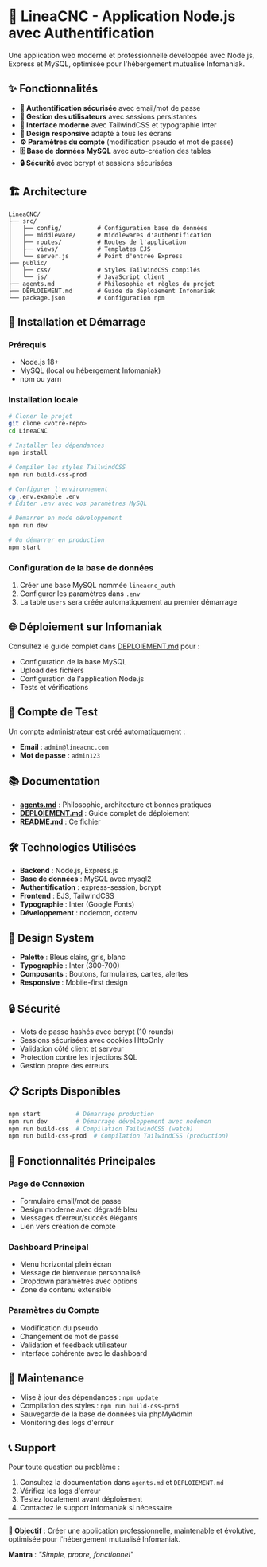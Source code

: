 # 🚀 LineaCNC - Application Node.js avec Authentification

Une application web moderne et professionnelle développée avec Node.js, Express et MySQL, optimisée pour l'hébergement mutualisé Infomaniak.

## ✨ Fonctionnalités

- **🔐 Authentification sécurisée** avec email/mot de passe
- **👤 Gestion des utilisateurs** avec sessions persistantes
- **🎨 Interface moderne** avec TailwindCSS et typographie Inter
- **📱 Design responsive** adapté à tous les écrans
- **⚙️ Paramètres du compte** (modification pseudo et mot de passe)
- **🗄️ Base de données MySQL** avec auto-création des tables
- **🔒 Sécurité** avec bcrypt et sessions sécurisées

## 🏗️ Architecture

```
LineaCNC/
├── src/
│   ├── config/          # Configuration base de données
│   ├── middleware/      # Middlewares d'authentification
│   ├── routes/          # Routes de l'application
│   ├── views/           # Templates EJS
│   └── server.js        # Point d'entrée Express
├── public/
│   ├── css/             # Styles TailwindCSS compilés
│   └── js/              # JavaScript client
├── agents.md            # Philosophie et règles du projet
├── DEPLOIEMENT.md       # Guide de déploiement Infomaniak
└── package.json         # Configuration npm
```

## 🚀 Installation et Démarrage

### Prérequis
- Node.js 18+
- MySQL (local ou hébergement Infomaniak)
- npm ou yarn

### Installation locale
```bash
# Cloner le projet
git clone <votre-repo>
cd LineaCNC

# Installer les dépendances
npm install

# Compiler les styles TailwindCSS
npm run build-css-prod

# Configurer l'environnement
cp .env.example .env
# Éditer .env avec vos paramètres MySQL

# Démarrer en mode développement
npm run dev

# Ou démarrer en production
npm start
```

### Configuration de la base de données
1. Créer une base MySQL nommée `lineacnc_auth`
2. Configurer les paramètres dans `.env`
3. La table `users` sera créée automatiquement au premier démarrage

## 🌐 Déploiement sur Infomaniak

Consultez le guide complet dans [DEPLOIEMENT.md](./DEPLOIEMENT.md) pour :
- Configuration de la base MySQL
- Upload des fichiers
- Configuration de l'application Node.js
- Tests et vérifications

## 🔐 Compte de Test

Un compte administrateur est créé automatiquement :
- **Email** : `admin@lineacnc.com`
- **Mot de passe** : `admin123`

## 📚 Documentation

- **[agents.md](./agents.md)** : Philosophie, architecture et bonnes pratiques
- **[DEPLOIEMENT.md](./DEPLOIEMENT.md)** : Guide complet de déploiement
- **[README.md](./README.md)** : Ce fichier

## 🛠️ Technologies Utilisées

- **Backend** : Node.js, Express.js
- **Base de données** : MySQL avec mysql2
- **Authentification** : express-session, bcrypt
- **Frontend** : EJS, TailwindCSS
- **Typographie** : Inter (Google Fonts)
- **Développement** : nodemon, dotenv

## 🎨 Design System

- **Palette** : Bleus clairs, gris, blanc
- **Typographie** : Inter (300-700)
- **Composants** : Boutons, formulaires, cartes, alertes
- **Responsive** : Mobile-first design

## 🔒 Sécurité

- Mots de passe hashés avec bcrypt (10 rounds)
- Sessions sécurisées avec cookies HttpOnly
- Validation côté client et serveur
- Protection contre les injections SQL
- Gestion propre des erreurs

## 📋 Scripts Disponibles

```bash
npm start          # Démarrage production
npm run dev        # Démarrage développement avec nodemon
npm run build-css  # Compilation TailwindCSS (watch)
npm run build-css-prod  # Compilation TailwindCSS (production)
```

## 🌟 Fonctionnalités Principales

### Page de Connexion
- Formulaire email/mot de passe
- Design moderne avec dégradé bleu
- Messages d'erreur/succès élégants
- Lien vers création de compte

### Dashboard Principal
- Menu horizontal plein écran
- Message de bienvenue personnalisé
- Dropdown paramètres avec options
- Zone de contenu extensible

### Paramètres du Compte
- Modification du pseudo
- Changement de mot de passe
- Validation et feedback utilisateur
- Interface cohérente avec le dashboard

## 🔧 Maintenance

- Mise à jour des dépendances : `npm update`
- Compilation des styles : `npm run build-css-prod`
- Sauvegarde de la base de données via phpMyAdmin
- Monitoring des logs d'erreur

## 📞 Support

Pour toute question ou problème :
1. Consultez la documentation dans `agents.md` et `DEPLOIEMENT.md`
2. Vérifiez les logs d'erreur
3. Testez localement avant déploiement
4. Contactez le support Infomaniak si nécessaire

---

**🎯 Objectif** : Créer une application professionnelle, maintenable et évolutive, optimisée pour l'hébergement mutualisé Infomaniak.

**Mantra** : *"Simple, propre, fonctionnel"*